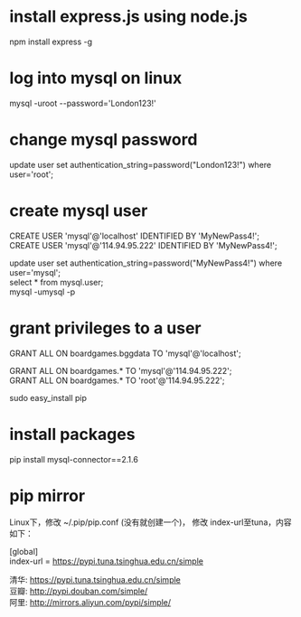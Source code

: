 # install express.js using node.js
npm install express -g


# log into mysql on linux  
mysql -uroot --password='London123!'

# change mysql password
update user set authentication_string=password("London123!") where user='root';



# create mysql user
CREATE USER 'mysql'@'localhost' IDENTIFIED BY 'MyNewPass4!';  
CREATE USER 'mysql'@'114.94.95.222' IDENTIFIED BY 'MyNewPass4!';  


update user set authentication_string=password("MyNewPass4!") where user='mysql';  
select * from mysql.user;  
mysql -umysql -p  

# grant privileges to a user
GRANT ALL ON boardgames.bggdata TO 'mysql'@'localhost';  

GRANT ALL ON boardgames.* TO 'mysql'@'114.94.95.222';  
GRANT ALL ON boardgames.* TO 'root'@'114.94.95.222';

sudo easy_install pip  

# install packages
pip install mysql-connector==2.1.6

# pip mirror
Linux下，修改 ~/.pip/pip.conf (没有就创建一个)， 修改 index-url至tuna，内容如下：  
 
 [global]  
 index-url = https://pypi.tuna.tsinghua.edu.cn/simple  
 
清华: https://pypi.tuna.tsinghua.edu.cn/simple  
豆瓣: http://pypi.douban.com/simple/  
阿里: http://mirrors.aliyun.com/pypi/simple/  
